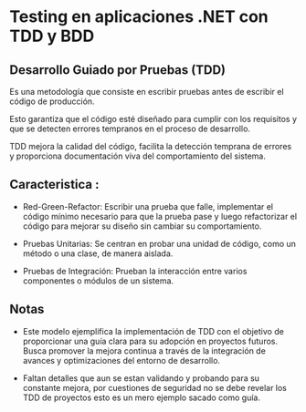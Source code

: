# Testing en aplicaciones .NET con TDD y BDD

## Desarrollo Guiado por Pruebas (TDD)
Es una metodología que consiste en escribir pruebas antes de escribir el código de producción. 

Esto garantiza que el código esté diseñado para cumplir con los requisitos y que se detecten errores tempranos en el proceso de desarrollo. 

TDD mejora la calidad del código, facilita la detección temprana de errores y proporciona documentación viva del comportamiento del sistema.

## Caracteristica :

- Red-Green-Refactor: Escribir una prueba que falle, implementar el código mínimo necesario para que la prueba pase y luego refactorizar el código para mejorar su diseño sin cambiar su comportamiento.

- Pruebas Unitarias: Se centran en probar una unidad de código, como un método o una clase, de manera aislada.

- Pruebas de Integración: Prueban la interacción entre varios componentes o módulos de un sistema.


## Notas 
- Este modelo ejemplifica la implementación de TDD con el objetivo de proporcionar una guía clara para su adopción en proyectos futuros. Busca promover la mejora continua a través de la integración de avances y optimizaciones del entorno de desarrollo. 

- Faltan detalles que aun se estan validando y probando para su constante mejora, por cuestiones de seguridad no se debe revelar los TDD de proyectos esto es un mero ejemplo sacado como guía. 




